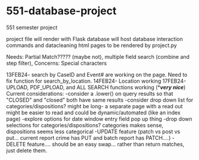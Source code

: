 # 551-database-project
551 semester project

project file will render with Flask
database will host database interaction commands and datacleaning
html pages to be rendered by project.py

Needs: Partial Match????? (maybe not), multiple field search (combine and step filter), 
Concerns: Special characters


13FEB24- search by CaseID and Event# are working on the page. Need to fix function for search_by_location. 
14FEB24- Location working
17FEB24- UPLOAD, PDF_UPLOAD, and ALL SEARCH functions working (****very nice***) 
Current considerations:
  -consider a .lower() on query results so that "CLOSED" and "closed" both have same results
  -consider drop down list for categories/dispositions? might be long- a separate page with a read out might be easier to read and could be dynamic/automated (like an index page)
  -explore options for date window entry field pop up thing
  -drop down selections for categories/dispositions? categories makes sense, dispositions seems less categorical
  -UPDATE feature    (patch vs post vs put... current report crime has PUT and batch report has PATCH....)
  -DELETE feature.... should be an easy swap... rather than return matches, just delete them.
  

